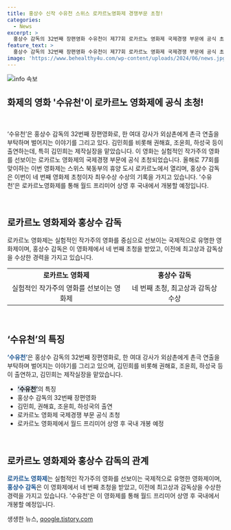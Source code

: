 ```yaml
---
title: 홍상수 신작 수유천 스위스 로카르노영화제 경쟁부문 초청!
categories:
  - News
excerpt: >
  홍상수 감독의 32번째 장편영화 수유천이 제77회 로카르노 영화제 국제경쟁 부문에 공식 초청됐다. 영화는 한 여대 강사가 외삼촌에게 촌극 연출을 부탁하는 이야기를 그리며, 김민희 등이 출연했다. 홍 감독은 이번이 네 번째 영화제 초청으로, 이전에는 최고상과 감독상을 수상한 경력을 가지고 있다. 수유천은 상영 후 국내 개봉을 앞두고 있으며, 로카르노 영화제는 실험적 작품을 주로 선보인다.
feature_text: >
  홍상수 감독의 32번째 장편영화 수유천이 제77회 로카르노 영화제 국제경쟁 부문에 공식 초청됐다. 영화는 한 여대 강사가 외삼촌에게 촌극 연출을 부탁하는 이야기를 그리며, 김민희 등이 출연했다. 홍 감독은 이번이 네 번째 영화제 초청으로, 이전에는 최고상과 감독상을 수상한 경력을 가지고 있다. 수유천은 상영 후 국내 개봉을 앞두고 있으며, 로카르노 영화제는 실험적 작품을 주로 선보인다.
image: 'https://www.behealthy4u.com/wp-content/uploads/2024/06/news.jpg'
---
```


<p><img src="https://www.behealthy4u.com/wp-content/uploads/2024/06/news.jpg" alt="info 속보" /></p>

<h2 data-ke-size="size26">화제의 영화 '수유천'이 로카르노 영화제에 공식 초청!</h2>

<p data-ke-size="size16">&nbsp;</p>

<p>‘수유천’은 홍상수 감독의 32번째 장편영화로, 한 여대 강사가 외삼촌에게 촌극 연출을 부탁하며 벌어지는 이야기를 그리고 있다. 김민희를 비롯해 권해효, 조윤희, 하성국 등이 출연하는데, 특히 김민희는 제작실장을 맡았습니다. 이 영화는 실험적인 작가주의 영화를 선보이는 로카르노 영화제의 국제경쟁 부문에 공식 초청되었습니다. 올해로 77회를 맞이하는 이번 영화제는 스위스 북동부의 휴양 도시 로카르노에서 열리며, 홍상수 감독은 이번이 네 번째 영화제 초청이자 최우수상 수상의 기록을 가지고 있습니다. '수유천'은 로카르노영화제를 통해 월드 프리미어 상영 후 국내에서 개봉할 예정입니다.</p>

<p data-ke-size="size16">&nbsp;</p>

<h2 data-ke-size="size26">로카르노 영화제와 홍상수 감독</h2>

<p data-ke-size="size16">로카르노 영화제는 실험적인 작가주의 영화를 중심으로 선보이는 국제적으로 유명한 영화제이며, 홍상수 감독은 이 영화제에서 네 번째 초청을 받았고, 이전에 최고상과 감독상을 수상한 경력을 가지고 있습니다.</p>

<table>
    <tr>
        <td style="text-align: center; height: 17px;"><b>로카르노 영화제</b></td>
        <td style="text-align: center; height: 17px;"><b>홍상수 감독</b></td>
    </tr>
    <tr>
        <td style="text-align: center; height: 17px;">실험적인 작가주의 영화를 선보이는 영화제</td>
        <td style="text-align: center; height: 17px;">네 번째 초청, 최고상과 감독상 수상</td>
    </tr>
</table>

<p data-ke-size="size16">&nbsp;</p>

<h2 data-ke-size="size26">‘수유천’의 특징</h2>

<p data-ke-size="size16"><b><span style="color: #1a5490;">‘수유천’</span></b>은 홍상수 감독의 32번째 장편영화로, 한 여대 강사가 외삼촌에게 촌극 연출을 부탁하며 벌어지는 이야기를 그리고 있으며, 김민희를 비롯해 권해효, 조윤희, 하성국 등이 출연하고, 김민희는 제작실장을 맡았습니다.</p>

<ul>
    <li><b><span style="background-color: #21538527;">‘수유천’</span></b>의 특징</li>
    <li>홍상수 감독의 32번째 장편영화</li>
    <li>김민희, 권해효, 조윤희, 하성국의 출연</li>
    <li>로카르노 영화제 국제경쟁 부문 공식 초청</li>
    <li>로카르노 영화제에서 월드 프리미어 상영 후 국내 개봉 예정</li>
</ul>

<p data-ke-size="size16">&nbsp;</p>

<h2 data-ke-size="size26">로카르노 영화제와 홍상수 감독의 관계</h2>

<p data-ke-size="size16"><b><span style="color: #1a5490;">로카르노 영화제</span></b>는 실험적인 작가주의 영화를 선보이는 국제적으로 유명한 영화제이며, <b><span style="color: #1a5490;">홍상수 감독</span></b>은 이 영화제에서 네 번째 초청을 받았고, 이전에 최고상과 감독상을 수상한 경력을 가지고 있습니다. '수유천'은 이 영화제를 통해 월드 프리미어 상영 후 국내에서 개봉할 예정입니다.</p>
생생한 뉴스, <a href="https://qoogle.tistory.com" rel="dofollow">qoogle.tistory.com</a>


